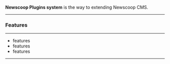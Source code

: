 <p class="lead">
	<strong>Newscoop Plugins system</strong> is the way to extending Newscoop CMS.
</p>

<hr/>
<h3>Features</h3>
<hr/>


* features
* features
* features

<div class="clear"></div>
<hr/>